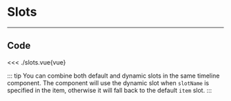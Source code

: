 <script setup>
import Example from './slots.vue'
</script>

# Slots

---

<Example/>

## Code

<<< ./slots.vue{vue}

::: tip
You can combine both default and dynamic slots in the same timeline component. The component will use the dynamic slot when `slotName` is specified in the item, otherwise it will fall back to the default `item` slot.
:::
